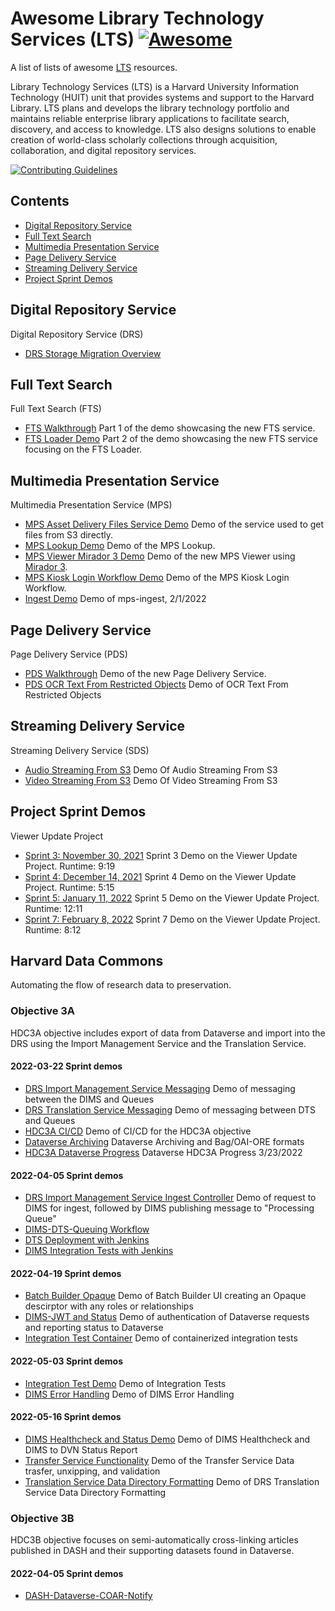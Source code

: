 # Awesome Library Technology Services (LTS) [![Awesome](https://cdn.rawgit.com/sindresorhus/awesome/d7305f38d29fed78fa85652e3a63e154dd8e8829/media/badge.svg)](https://github.com/sindresorhus/awesome)

A list of lists of awesome [LTS](https://staff.library.harvard.edu/lts) resources.

Library Technology Services (LTS) is a Harvard University Information Technology (HUIT) unit that provides systems and support to the Harvard Library. LTS plans and develops the library technology portfolio and maintains reliable enterprise library applications to facilitate search, discovery, and access to knowledge. LTS also designs solutions to enable creation of world-class scholarly collections through acquisition, collaboration, and digital repository services.

[![Contributing Guidelines](http://img.shields.io/badge/CONTRIBUTING-Guidelines-blue.svg)](./contributing.md)

## Contents
- [Digital Repository Service](#digital-repository-service)
- [Full Text Search](#full-text-search)
- [Multimedia Presentation Service](#multimedia-presentation-service)
- [Page Delivery Service](#page-delivery-service)
- [Streaming Delivery Service](#streaming-delivery-service)
- [Project Sprint Demos](#project-sprint-demos)

## Digital Repository Service

Digital Repository Service (DRS)

- [DRS Storage Migration Overview](https://drive.google.com/file/d/1RW6nvKqYhGjDZSq6odsPyI63GP77lun8/view?usp=sharing)

## Full Text Search

Full Text Search (FTS)

- [FTS Walkthrough](https://drive.google.com/file/d/1Ce6Ltz2oAiWQNt1liexYrdx_C7we2Ok6/view?usp=sharing) Part 1 of the demo showcasing the new FTS service.
- [FTS Loader Demo](https://drive.google.com/file/d/1IvKwK5otPXP7y-Ao3cQXiFLqQV4BVl8t/view?usp=sharing) Part 2 of the demo showcasing the new FTS service focusing on the FTS Loader.

## Multimedia Presentation Service

Multimedia Presentation Service (MPS)

- [MPS Asset Delivery Files Service Demo](https://harvard.zoom.us/rec/share/9aHNaPzah875Gq6eSkL8wKz6hoWBNZQ6ey2HE7b2CILK2yP2vcqWFcN5a7VMRk7t.2yDHB2OwqMeZ8c5B) Demo of the service used to get files from S3 directly.
- [MPS Lookup Demo](https://harvard.zoom.us/rec/share/8see-ndwzL32xaQWTDfPp-YfNBNhWv6TivQqHsmXqYFjVmrVjGK9N-xbSNU7hiax.L8OPnFJ5M9j_dh6p) Demo of the MPS Lookup.
- [MPS Viewer Mirador 3 Demo](https://harvard.zoom.us/rec/share/pqBV-a8ZWfkNgCZq7Fw7_xnxw0tVMh9MMzCW0fQkNw5Yauhmywdfgp7bdp7ACklg.WcU3VqTuh6nDpmsw)  Demo of the new MPS Viewer using [Mirador 3](https://github.com/ProjectMirador/mirador).
- [MPS Kiosk Login Workflow Demo](https://harvard.zoom.us/rec/share/ACTtWQjxpYjCOzFVJgv5RkWL28tjzOkuhTr0zJ3vZ84iNQMYBZCSaO-eTrTmXzc2.d0tCpNk7T16_lBbN) Demo of the MPS Kiosk Login Workflow.
- [Ingest Demo](https://drive.google.com/file/d/1LvIHaIBLaSNkEWZHqNTBVhlVOWpAnl2w/view?usp=sharing) Demo of mps-ingest, 2/1/2022

## Page Delivery Service

Page Delivery Service (PDS)

- [PDS Walkthrough](https://harvard.zoom.us/rec/play/aTh-g7jNn927SIYvmdrHd1wKrnVloKSJxCEE1qn05hEgP_Hp3iQvut7Hvj0Utk8YDPidHSM9M7gEdKKw.ypbjo_5Eg5UDhdBH?continueMode=true&_x_zm_rtaid=PQCUoPY8SPuA2TQ7ONQ_PA.1634759524892.949007b03c6711093c75c40868043383&_x_zm_rhtaid=190) Demo of the new Page Delivery Service.
- [PDS OCR Text From Restricted Objects](https://harvard.zoom.us/rec/share/bINIPdhwv6VPZANjKhUTavmjFP4kFBNH7Gxn9uppRSIo1OpURkcn55-8U9Vbw_tB.vzWQAgbW6bw1Txhq) Demo of OCR Text From Restricted Objects

## Streaming Delivery Service

Streaming Delivery Service (SDS)

- [Audio Streaming From S3](https://drive.google.com/file/d/1jTCTFbclzMlLMW02A4ASfneEZhwkNVTm/view?usp=sharing.-) Demo Of Audio Streaming From S3
- [Video Streaming From S3](https://drive.google.com/file/d/1W8SX_igT6PSnzX5Iy2TNORRJVtAGJ195/view?usp=sharing.-) Demo Of Video Streaming From S3

## Project Sprint Demos

Viewer Update Project

- [Sprint 3: November 30, 2021](https://harvard.zoom.us/rec/share/a-HJdMRbEVQHyXQJy2f8b9O5PLKAaNyjoAHIXt3wRmifBqWkJpxINeLjdEMJntDv.Xuyf8lrP3faToP7d) Sprint 3 Demo on the Viewer Update Project. Runtime: 9:19
- [Sprint 4: December 14, 2021](https://harvard.zoom.us/rec/share/kP_60Du1-M94SCq6KpFOcLNEYy8kNsoft5JvhAFmhVTejtrbK6EU3poQp3FbfGBw.bjR0Xme8kR9MLSfq) Sprint 4 Demo on the Viewer Update Project. Runtime: 5:15
- [Sprint 5: January 11, 2022](https://harvard.zoom.us/rec/share/KOV9pazFAQq9oveCgk1c3DzAmpDpRUd2CGtP3CGsDbaHzpKVjL5KHH33jCiAcmq7.1GSxz7IX3batllsw) Sprint 5 Demo on the Viewer Update Project. Runtime: 12:11
- [Sprint 7: February 8, 2022](https://harvard.zoom.us/rec/play/zepPDe2X1fO9NElW6j7zzdavkhYxAtDpDEZskM-w6nGVr4qeaAMzmmNVlDasa1PVy5S0lwSjZftzLp6r.1quThgmWCAq4weQe) Sprint 7 Demo on the Viewer Update Project. Runtime: 8:12 

## Harvard Data Commons
Automating the flow of research data to preservation.

### Objective 3A
HDC3A objective includes export of data from Dataverse and import into the DRS using the Import Management Service and the Translation Service.

#### 2022-03-22 Sprint demos
- [DRS Import Management Service Messaging](https://drive.google.com/file/d/1BdwE1UkxxZLLaqtiQvYwDc_yhOPsqrv3/view?usp=sharing) Demo of messaging between the DIMS and Queues
- [DRS Translation Service Messaging](https://drive.google.com/file/d/1jKYAslmykwedAIwJ7qBj8K2Q3_3Sdeph/view?usp=sharing) Demo of messaging between DTS and Queues
- [HDC3A CI/CD](https://drive.google.com/file/d/191VR3tHxCmgRKf9C8sdPkcC0XIspXAwJ/view?usp=sharing) Demo of CI/CD for the HDC3A objective
- [Dataverse Archiving](https://drive.google.com/file/d/1Psqv3fKNvS5yPiQF7rg2xA-fxyslBVVE/view?usp=sharing) Dataverse Archiving and Bag/OAI-ORE formats
- [HDC3A Dataverse Progress](https://drive.google.com/file/d/1zttHttlMXJWg3xen_BcBALBzS1OAyjoj/view?usp=sharing) Dataverse HDC3A Progress 3/23/2022

#### 2022-04-05 Sprint demos
- [DRS Import Management Service Ingest Controller](https://drive.google.com/file/d/1RuTvI4tkgwCpvQCAskW9zruFi3LKozej/view) Demo of request to DIMS for ingest, followed by DIMS publishing message to "Processing Queue"
- [DIMS-DTS-Queuing Workflow](https://drive.google.com/file/d/1j2ZpKr2wDfsNz-CarjfzbRGi4bBwa-gx/view)
- [DTS Deployment with Jenkins](https://drive.google.com/file/d/1bO5JALg9dJHZ5fQ6ysAKI5ppYQx9nNAK/view?usp=sharing)
- [DIMS Integration Tests with Jenkins](https://drive.google.com/file/d/1OXdbG_UwYgbK2gYuM0u7DckVCZ2m-odW/view?usp=sharing)

#### 2022-04-19 Sprint demos
- [Batch Builder Opaque](https://drive.google.com/file/d/1j4ddK_fI6PQue6CRxSC1YmY8PZFUsk6i/view?usp=sharing) Demo of Batch Builder UI creating an Opaque descirptor with any roles or relationships
- [DIMS-JWT and Status](https://drive.google.com/file/d/1FH2gIwP7e8f_G1da7Bqpn-m4q5Ur1q-j/view?usp=sharing) Demo of authentication of Dataverse requests and reporting status to Dataverse
- [Integration Test Container](https://drive.google.com/file/d/1S9LvD89Cv4dl-ShwSu_oyY8jh3rFTwCK/view?usp=sharing) Demo of containerized integration tests

#### 2022-05-03 Sprint demos
- [Integration Test Demo](https://drive.google.com/file/d/1Ux8TEdqsk0nfef09fybc3p0OIGTXMfWa/view) Demo of Integration Tests
- [DIMS Error Handling](https://drive.google.com/file/d/17Ai3K1te2XfnIFCwd4D9kTdLKpZVli5a/view) Demo of DIMS Error Handling

#### 2022-05-16 Sprint demos
- [DIMS Healthcheck and Status Demo](https://drive.google.com/file/d/11xDPVHqo-W8AunjsL-xfLlAe1DcUtZvC/view) Demo of DIMS Healthcheck and DIMS to DVN Status Report
- [Transfer Service Functionality](https://drive.google.com/file/d/1ruWFQnVC8bkiIslYXJdTO9OxGJxw2TK1/view) Demo of the Transfer Service Data trasfer, unxipping, and validation
- [Translation Service Data Directory Formatting](https://drive.google.com/file/d/14qTMQkaLmiNgMoHJb5ygsQCyNNvdI4WO/view) Demo of DRS Translation Service Data Directory Formatting

### Objective 3B
HDC3B objective focuses on semi-automatically cross-linking articles published in DASH and their supporting datasets found in Dataverse.

#### 2022-04-05 Sprint demos
- [DASH-Dataverse-COAR-Notify](https://drive.google.com/file/d/1bBgp5nM2QD8kiG1sIGKRGl2difDyB3Nx/view?usp=sharing)
